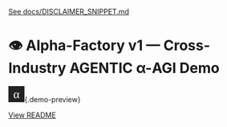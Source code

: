 [See docs/DISCLAIMER_SNIPPET.md](../DISCLAIMER_SNIPPET.md)

# 👁️ Alpha-Factory v1 — Cross-Industry **AGENTIC α-AGI** Demo

![preview](../alpha_agi_insight_v1/favicon.svg){.demo-preview}

[View README](../../alpha_factory_v1/demos/cross_industry_alpha_factory/README.md)
